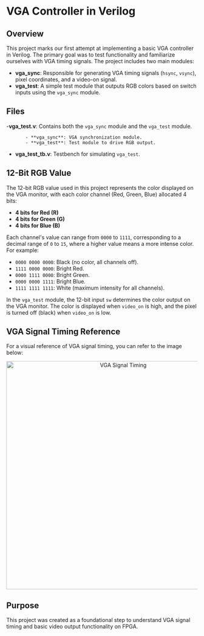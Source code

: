 # VGA Controller in Verilog

## Overview

This project marks our first attempt at implementing a basic VGA controller in Verilog. The primary goal was to test functionality and familiarize ourselves with VGA timing signals. The project includes two main modules:

- **vga_sync**: Responsible for generating VGA timing signals (`hsync`, `vsync`), pixel coordinates, and a video-on signal.
- **vga_test**: A simple test module that outputs RGB colors based on switch inputs using the `vga_sync` module.


## Files
-**vga_test.v**: Contains both the `vga_sync` module and the `vga_test` module.

           - **vga_sync**: VGA synchronization module.
           - **vga_test**: Test module to drive RGB output.
- **vga_test_tb.v**: Testbench for simulating `vga_test`.

## 12-Bit RGB Value

The 12-bit RGB value used in this project represents the color displayed on the VGA monitor, with each color channel (Red, Green, Blue) allocated 4 bits:

- **4 bits for Red (R)**
- **4 bits for Green (G)**
- **4 bits for Blue (B)**

Each channel's value can range from `0000` to `1111`, corresponding to a decimal range of `0` to `15`, where a higher value means a more intense color. For example:

- `0000 0000 0000`: Black (no color, all channels off).
- `1111 0000 0000`: Bright Red.
- `0000 1111 0000`: Bright Green.
- `0000 0000 1111`: Bright Blue.
- `1111 1111 1111`: White (maximum intensity for all channels).

In the `vga_test` module, the 12-bit input `sw` determines the color output on the VGA monitor. The color is displayed when `video_on` is high, and the pixel is turned off (black) when `video_on` is low.
## VGA Signal Timing Reference

For a visual reference of VGA signal timing, you can refer to the image below:
<p align="center">
           <img src="https://github.com/user-attachments/assets/63da6f1a-5a8c-481f-99f8-092cda030508" alt="VGA Signal Timing" width="600"/>

</p>

## Purpose

This project was created as a foundational step to understand VGA signal timing and basic video output functionality on FPGA.
